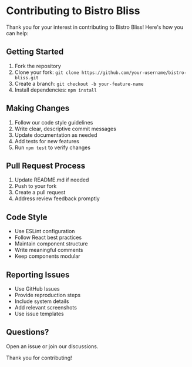 # Contributing to Bistro Bliss

Thank you for your interest in contributing to Bistro Bliss! Here's how you can help:

## Getting Started

1. Fork the repository
2. Clone your fork: `git clone https://github.com/your-username/bistro-bliss.git`
3. Create a branch: `git checkout -b your-feature-name`
4. Install dependencies: `npm install`

## Making Changes

1. Follow our code style guidelines
2. Write clear, descriptive commit messages
3. Update documentation as needed
4. Add tests for new features
5. Run `npm test` to verify changes

## Pull Request Process

1. Update README.md if needed
2. Push to your fork
3. Create a pull request
4. Address review feedback promptly

## Code Style

- Use ESLint configuration
- Follow React best practices
- Maintain component structure
- Write meaningful comments
- Keep components modular

## Reporting Issues

- Use GitHub Issues
- Provide reproduction steps
- Include system details
- Add relevant screenshots
- Use issue templates

## Questions?

Open an issue or join our discussions.

Thank you for contributing!

